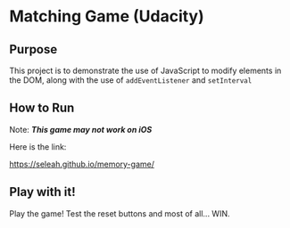 # Matching Game (Udacity)

## Purpose


This project is to demonstrate the use of JavaScript to modify elements in the DOM,
along with the use of `addEventListener` and `setInterval`

## How to Run


Note: **_This game may not work on iOS_**

Here is the link:

https://seleah.github.io/memory-game/

## Play with it!


Play the game! Test the reset buttons and most of all... WIN.